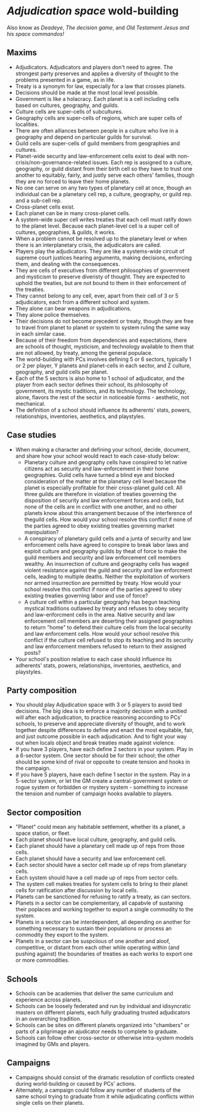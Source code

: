 # *Adjudication space* wold-building

Also know as *Deadeye*, *The decision game*, and *Old Testament Jesus and his space commandos!*

## Maxims

- Adjudicators. Adjudicators and players don't need to agree. The strongest party preserves and applies a diversity of thought to the problems presented in a game, as in life.
- Treaty is a synonym for law, especially for a law that crosses planets.
- Decisions should be made at the most local level possible.
- Government is like a holacracy. Each planet is a cell including cells based on cultures, geography, and guilds.
- Culture cells are super-cells of subcultures.
- Geography cells are super-cells of regions, which are super cells of localities.
- There are often alliances between people in a culture who live in a geography and depend on particular guilds for survival.
- Guild cells are super-cells of guild members from geographies and cultures.
- Planet-wide security and law-enforcement cells exist to deal with non-crisis/non-governance-related issues. Each rep is assigned to a culture, geography, or guild distant from their birth cell so they have to trust one another to equitably, fairly, and justly serve each others' families, though they are no forced to leave their home planets.
- No one can serve on any two types of planetary cell at once, though an individual can be a planetary cell rep, a culture, geography, or guild rep. and a sub-cell rep.
- Cross-planet cells exist. 
- Each planet can be in many cross-planet cells.
- A system-wide super cell writes treaties that each cell must ratify down to the planet level. Because each planet-level cell is a super cell of cultures, geographies, & guilds, it works.
- When a problem cannot be resolved up to the planetary level or when there is an interplanetary crisis, the adjudicators are called.
- Players play the adjudicators. They are like a systems-wide circuit of supreme court justices hearing arguments, making decisions, enforcing them, and dealing with the consequences.
- They are cells of executives from different philosophies of government and mysticism to preserve diveristy of thought. They are expected to uphold the treaties, but are not bound to them in their enforcement of the treaties.
- They cannot belong to any cell, ever, apart from their cell of 3 or 5 adjudicators, each from a different school and system.
- They alone can bear weapons in adjudications.
- They alone police themselves.
- Their decisions do not become precedent or treaty, though they are free to travel from planet to planet or system to system ruling the same way in each similar case.
- Because of their freedom from dependencies and expectations, there are schools of thought, mysticism, and technology available to them that are not allowed, by treaty, among the general populace.
- The world-building with PCs involves defining 5 or 6 sectors, typically 1 or 2 per player, Y planets and planet-cells in each sector, and Z culture, geography, and guild cells per planet.
- Each of the 5 sectors is also home to 1 school of adjudicator, and the player from each sector defines their school, its philosophy of government, its mystic traditions, and its technology. The technology, alone, flavors the rest of the sector in noticeable forms - aesthetic, not mechanical.
- The definition of a school should influence its adherents' stats, powers, relationships, inventories, aesthetics, and playstyles.

## Case studies

- When making a character and defining your school, decide, document, and share how your school would react to each case-study below:
  - Planetary culture and geography cells have conspired to let native citizens act as security and law-enforcement in their home geographies. Guild cells have turned a blind eye and blocked consideration of the matter at the planetary cell level because the planet is especially profitable for their cross-planet guild cell. All three guilds are therefore in violation of treaties governing the disposition of security and law enforcement forces and cells, but none of the cells are in conflict with one another, and no other planets know about this arrangement because of the interference of theguild cells. How would your school resolve this conflict if none of the parties agreed to obey existing treaties governing market manipulation?
  - A conspiracy of planetary guild cells and a junta of security and law enforcement cells have agreed to conspire to break labor laws and exploit culture and geography guilds by theat of force to make the guild members and security and law enforcement cell members wealthy. An insurrection of culture and geography cells has waged violent resistance against the guild and security and law enforcment cells, leading to multiple deaths. Neither the exploitation of workers nor armed insurrection are permitted by treaty. How would your school resolve this conflict if none of the parties agreed to obey existing treaties governing labor and use of force?
  - A culture cell within a particular geography has begun teaching mystical traditions outlawed by treaty and refuses to obey security and law-enforcment cells in the area. Native security and law enforcement cell members are deserting their assigned geographies to return "home" to defend their culture cells from the local security and law enforcement cells. How would your school resolve this conflict if the culture cell refused to stop its teaching and its security and law enforcement members refused to return to their assigned posts?
- Your school's position relative to each case should influence its adherents' stats, powers, relationships, inventories, aesthetics, and playstyles.

## Party composition

- You should play Adjudication space with 3 or 5 players to avoid tied decisions. The big idea is to enforce a majority decision with a unitied will after each adjudication, to practice reasoning according to PCs' schools, to preserve and appreciate diversity of thought, and to work together despite differences to define and enact the most equitable, fair, and just outcome possible in each adjudication. And to fight your way out when locals object and break treaties made against violence.
- If you have 3 players, have each define 2 sectors in your system. Play in a 6-sector system. One sector should be for their school; the other should be some kind of rival or opposite to create tension and hooks in the campaign.
- If you have 5 players, have each define 1 sector in the system. Play in a 5-sector system, or let the GM create a central-government system or rogue system or forbidden or mystery system - something to increase the tension and number of campaign hooks available to players.

## Sector composition

- "Planet" could mean any habitable settlement, whether its a planet, a space station, or fleet.
- Each planet should have local culture, geography, and guild cells.
- Each planet should have a planetary cell made up of reps from those cells.
- Each planet should have a security and law enforcement cell.
- Each sector should have a sector cell made up of reps from planetary cells.
- Each system should have a cell made up of reps from sector cells.
- The system cell makes treaties for system cells to bring to their planet cells for ratification after discussion by local cells.
- Planets can be sanctioned for refusing to ratify a treaty, as can sectors.
- Planets in a sector can be complementary, all capabvle of sustaning their poplaces and working together to export a single commodity to the system.
- Planets in a sector can be interdependent, all depending on another for something necessary to sustain their populations or process an commodity they export to the system.
- Planets in a sector can be suspciious of one another and aloof, competitive, or distant from each other while operating within (and pushing against) the boundaries of treaties as each works to export one or more commodities.

## Schools

- Schools can be academies that deliver the same curriculum and experience across planets. 
- Schools can be loosely federated and run by individual and idisyncratic masters on different planets, each fully graduating trusted adjudicators in an overarching tradition.
- Schools can be sites on different planets organized into "chambers" or parts of a pilgrimage an ajudicator needs to complete to graduate.
- Schools can follow other cross-sector or otherwise intra-system models imagined by GMs and players.

## Campaigns

- Campaigns should consist of the dramatic resolution of conflicts created during world-building or caused by PCs' actions.
- Alternately, a campaign could follow any number of students of the same school trying to graduate from it while adjudicating conflicts within single cells on their planets.